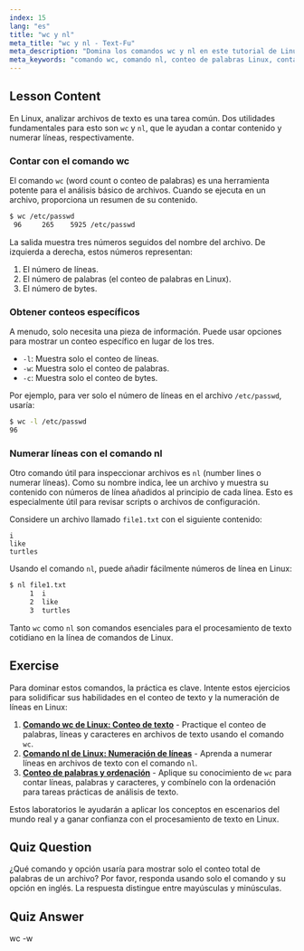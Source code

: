 ```yaml
---
index: 15
lang: "es"
title: "wc y nl"
meta_title: "wc y nl - Text-Fu"
meta_description: "Domina los comandos wc y nl en este tutorial de Linux. Aprende a realizar un conteo de palabras en Linux, añadir números de línea a archivos y realizar análisis básicos de archivos. Una guía perfecta para principiantes para mejorar sus habilidades en la línea de comandos."
meta_keywords: "comando wc, comando nl, conteo de palabras Linux, contar palabras en archivo Linux, números de línea Linux, comando nl Linux, análisis de archivos, procesamiento de texto Linux, línea de comandos Linux, tutorial de Linux para principiantes"
---
```


## Lesson Content

En Linux, analizar archivos de texto es una tarea común. Dos utilidades fundamentales para esto son `wc` y `nl`, que le ayudan a contar contenido y numerar líneas, respectivamente.

### Contar con el comando wc

El comando `wc` (word count o conteo de palabras) es una herramienta potente para el análisis básico de archivos. Cuando se ejecuta en un archivo, proporciona un resumen de su contenido.

```bash
$ wc /etc/passwd
 96     265    5925 /etc/passwd
```

La salida muestra tres números seguidos del nombre del archivo. De izquierda a derecha, estos números representan:

1.  El número de líneas.
2.  El número de palabras (el conteo de palabras en Linux).
3.  El número de bytes.

### Obtener conteos específicos

A menudo, solo necesita una pieza de información. Puede usar opciones para mostrar un conteo específico en lugar de los tres.

- `-l`: Muestra solo el conteo de líneas.
- `-w`: Muestra solo el conteo de palabras.
- `-c`: Muestra solo el conteo de bytes.

Por ejemplo, para ver solo el número de líneas en el archivo `/etc/passwd`, usaría:

```bash
$ wc -l /etc/passwd
96
```

### Numerar líneas con el comando nl

Otro comando útil para inspeccionar archivos es `nl` (number lines o numerar líneas). Como su nombre indica, lee un archivo y muestra su contenido con números de línea añadidos al principio de cada línea. Esto es especialmente útil para revisar scripts o archivos de configuración.

Considere un archivo llamado `file1.txt` con el siguiente contenido:

```plaintext
i
like
turtles
```

Usando el comando `nl`, puede añadir fácilmente números de línea en Linux:

```bash
$ nl file1.txt
     1	i
     2	like
     3	turtles
```

Tanto `wc` como `nl` son comandos esenciales para el procesamiento de texto cotidiano en la línea de comandos de Linux.

## Exercise

Para dominar estos comandos, la práctica es clave. Intente estos ejercicios para solidificar sus habilidades en el conteo de texto y la numeración de líneas en Linux:

1.  **[Comando wc de Linux: Conteo de texto](https://labex.io/es/labs/linux-linux-wc-command-text-counting-219200)** - Practique el conteo de palabras, líneas y caracteres en archivos de texto usando el comando `wc`.
2.  **[Comando nl de Linux: Numeración de líneas](https://labex.io/es/labs/linux-linux-nl-command-line-numbering-210988)** - Aprenda a numerar líneas en archivos de texto con el comando `nl`.
3.  **[Conteo de palabras y ordenación](https://labex.io/es/labs/linux-word-count-and-sorting-388125)** - Aplique su conocimiento de `wc` para contar líneas, palabras y caracteres, y combínelo con la ordenación para tareas prácticas de análisis de texto.

Estos laboratorios le ayudarán a aplicar los conceptos en escenarios del mundo real y a ganar confianza con el procesamiento de texto en Linux.

## Quiz Question

¿Qué comando y opción usaría para mostrar solo el conteo total de palabras de un archivo? Por favor, responda usando solo el comando y su opción en inglés. La respuesta distingue entre mayúsculas y minúsculas.

## Quiz Answer

wc -w
